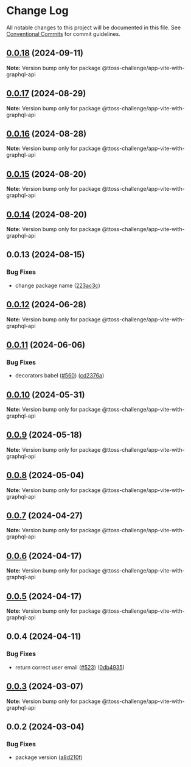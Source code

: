 # Change Log

All notable changes to this project will be documented in this file.
See [Conventional Commits](https://conventionalcommits.org) for commit guidelines.

## [0.0.18](https://github.com/ttoss/ttoss/compare/@ttoss-challenge/app-vite-with-graphql-api@0.0.17...@ttoss-challenge/app-vite-with-graphql-api@0.0.18) (2024-09-11)

**Note:** Version bump only for package @ttoss-challenge/app-vite-with-graphql-api

## [0.0.17](https://github.com/ttoss/ttoss/compare/@ttoss-challenge/app-vite-with-graphql-api@0.0.16...@ttoss-challenge/app-vite-with-graphql-api@0.0.17) (2024-08-29)

**Note:** Version bump only for package @ttoss-challenge/app-vite-with-graphql-api

## [0.0.16](https://github.com/ttoss/ttoss/compare/@ttoss-challenge/app-vite-with-graphql-api@0.0.15...@ttoss-challenge/app-vite-with-graphql-api@0.0.16) (2024-08-28)

**Note:** Version bump only for package @ttoss-challenge/app-vite-with-graphql-api

## [0.0.15](https://github.com/ttoss/ttoss/compare/@ttoss-challenge/app-vite-with-graphql-api@0.0.14...@ttoss-challenge/app-vite-with-graphql-api@0.0.15) (2024-08-20)

**Note:** Version bump only for package @ttoss-challenge/app-vite-with-graphql-api

## [0.0.14](https://github.com/ttoss/ttoss/compare/@ttoss-challenge/app-vite-with-graphql-api@0.0.13...@ttoss-challenge/app-vite-with-graphql-api@0.0.14) (2024-08-20)

**Note:** Version bump only for package @ttoss-challenge/app-vite-with-graphql-api

## 0.0.13 (2024-08-15)

### Bug Fixes

- change package name ([223ac3c](https://github.com/ttoss/ttoss/commit/223ac3cebe0c047e9a91e464de2151fc06187eee))

## [0.0.12](https://github.com/ttoss/ttoss/compare/@ttoss-challenge/app-vite-with-graphql-api@0.0.11...@ttoss-challenge/app-vite-with-graphql-api@0.0.12) (2024-06-28)

**Note:** Version bump only for package @ttoss-challenge/app-vite-with-graphql-api

## [0.0.11](https://github.com/ttoss/ttoss/compare/@ttoss-challenge/app-vite-with-graphql-api@0.0.10...@ttoss-challenge/app-vite-with-graphql-api@0.0.11) (2024-06-06)

### Bug Fixes

- decorators babel ([#560](https://github.com/ttoss/ttoss/issues/560)) ([cd2376a](https://github.com/ttoss/ttoss/commit/cd2376a67c37205b205ef4d7a64d8055c05531f1))

## [0.0.10](https://github.com/ttoss/ttoss/compare/@ttoss-challenge/app-vite-with-graphql-api@0.0.9...@ttoss-challenge/app-vite-with-graphql-api@0.0.10) (2024-05-31)

**Note:** Version bump only for package @ttoss-challenge/app-vite-with-graphql-api

## [0.0.9](https://github.com/ttoss/ttoss/compare/@ttoss-challenge/app-vite-with-graphql-api@0.0.8...@ttoss-challenge/app-vite-with-graphql-api@0.0.9) (2024-05-18)

**Note:** Version bump only for package @ttoss-challenge/app-vite-with-graphql-api

## [0.0.8](https://github.com/ttoss/ttoss/compare/@ttoss-challenge/app-vite-with-graphql-api@0.0.7...@ttoss-challenge/app-vite-with-graphql-api@0.0.8) (2024-05-04)

**Note:** Version bump only for package @ttoss-challenge/app-vite-with-graphql-api

## [0.0.7](https://github.com/ttoss/ttoss/compare/@ttoss-challenge/app-vite-with-graphql-api@0.0.6...@ttoss-challenge/app-vite-with-graphql-api@0.0.7) (2024-04-27)

**Note:** Version bump only for package @ttoss-challenge/app-vite-with-graphql-api

## [0.0.6](https://github.com/ttoss/ttoss/compare/@ttoss-challenge/app-vite-with-graphql-api@0.0.5...@ttoss-challenge/app-vite-with-graphql-api@0.0.6) (2024-04-17)

**Note:** Version bump only for package @ttoss-challenge/app-vite-with-graphql-api

## [0.0.5](https://github.com/ttoss/ttoss/compare/@ttoss-challenge/app-vite-with-graphql-api@0.0.4...@ttoss-challenge/app-vite-with-graphql-api@0.0.5) (2024-04-17)

**Note:** Version bump only for package @ttoss-challenge/app-vite-with-graphql-api

## 0.0.4 (2024-04-11)

### Bug Fixes

- return correct user email ([#523](https://github.com/ttoss/ttoss/issues/523)) ([0db4935](https://github.com/ttoss/ttoss/commit/0db493553f8b9c748b7edf4cd47bdbeeb5f53ee0))

## [0.0.3](https://github.com/ttoss/ttoss/compare/@ttoss-challenge/app-vite-with-graphql-api@0.0.2...@ttoss-challenge/app-vite-with-graphql-api@0.0.3) (2024-03-07)

**Note:** Version bump only for package @ttoss-challenge/app-vite-with-graphql-api

## 0.0.2 (2024-03-04)

### Bug Fixes

- package version ([a8d210f](https://github.com/ttoss/ttoss/commit/a8d210f13bb82501e31c58002749ee270cd37e65))
